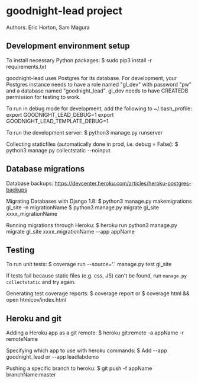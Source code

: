 # goodnight-lead project

Authors: Eric Horton, Sam Magura

## Development environment setup

To install necessary Python packages:
$ sudo pip3 install -r requirements.txt

goodnight-lead uses Postgres for its database. For development, your Postgres
instance needs to have a role named "gl_dev" with password "pw" and a
database named "goodnight_lead". gl_dev needs to have CREATEDB permission for testing to work.

To run in debug mode for development, add the following to ~/.bash_profile:
    export GOODNIGHT_LEAD_DEBUG=1
    export GOODNIGHT_LEAD_TEMPLATE_DEBUG=1

To run the development server:
$ python3 manage.py runserver

Collecting staticfiles (automatically done in prod, i.e. debug = False):
$ python3 manage.py collectstatic --noinput


## Database migrations

Database backups:
https://devcenter.heroku.com/articles/heroku-postgres-backups

Migrating Databases with Django 1.8:
$ python3 manage.py makemigrations gl_site -n migrationName
$ python3 manage.py migrate gl_site xxxx_migrationName

Running migrations through Heroku:
$ heroku run python3 manage.py migrate gl_site xxxx_migrationName --app appName

## Testing

To run unit tests:
$ coverage run --source='.' manage.py test gl_site

If tests fail because static files (e.g. css, JS) can't be found, run
`manage.py collectstatic` and try again.

Generating test coverage reports:
$ coverage report
or
$ coverage html && open htmlcov/index.html


## Heroku and git

Adding a Heroku app as a git remote:
$ heroku git:remote -a appName -r remoteName

Specifying which app to use with heroku commands:
$ Add --app goodnight_lead or --app leadlabdemo

Pushing a specific branch to heroku:
$ git push -f appName branchName:master
